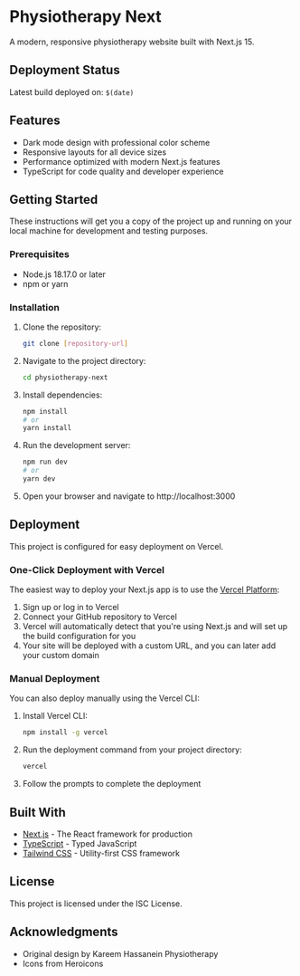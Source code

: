 # Physiotherapy Next

A modern, responsive physiotherapy website built with Next.js 15.

## Deployment Status

Latest build deployed on: `$(date)`

## Features

- Dark mode design with professional color scheme
- Responsive layouts for all device sizes
- Performance optimized with modern Next.js features
- TypeScript for code quality and developer experience

## Getting Started

These instructions will get you a copy of the project up and running on your local machine for development and testing purposes.

### Prerequisites

- Node.js 18.17.0 or later
- npm or yarn

### Installation

1. Clone the repository:
   ```bash
   git clone [repository-url]
   ```

2. Navigate to the project directory:
   ```bash
   cd physiotherapy-next
   ```

3. Install dependencies:
   ```bash
   npm install
   # or
   yarn install
   ```

4. Run the development server:
   ```bash
   npm run dev
   # or
   yarn dev
   ```

5. Open your browser and navigate to http://localhost:3000

## Deployment

This project is configured for easy deployment on Vercel.

### One-Click Deployment with Vercel

The easiest way to deploy your Next.js app is to use the [Vercel Platform](https://vercel.com):

1. Sign up or log in to Vercel
2. Connect your GitHub repository to Vercel
3. Vercel will automatically detect that you're using Next.js and will set up the build configuration for you
4. Your site will be deployed with a custom URL, and you can later add your custom domain

### Manual Deployment

You can also deploy manually using the Vercel CLI:

1. Install Vercel CLI:
   ```bash
   npm install -g vercel
   ```

2. Run the deployment command from your project directory:
   ```bash
   vercel
   ```

3. Follow the prompts to complete the deployment

## Built With

- [Next.js](https://nextjs.org/) - The React framework for production
- [TypeScript](https://www.typescriptlang.org/) - Typed JavaScript
- [Tailwind CSS](https://tailwindcss.com/) - Utility-first CSS framework

## License

This project is licensed under the ISC License.

## Acknowledgments

- Original design by Kareem Hassanein Physiotherapy
- Icons from Heroicons 